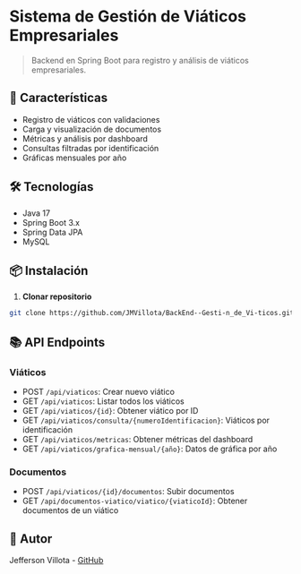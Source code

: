 # Sistema de Gestión de Viáticos Empresariales

> Backend en Spring Boot para registro y análisis de viáticos empresariales.

## 🚀 Características
- Registro de viáticos con validaciones
- Carga y visualización de documentos
- Métricas y análisis por dashboard
- Consultas filtradas por identificación
- Gráficas mensuales por año

## 🛠️ Tecnologías
- Java 17
- Spring Boot 3.x
- Spring Data JPA
- MySQL

## 📦 Instalación

1. **Clonar repositorio**
```bash
git clone https://github.com/JMVillota/BackEnd--Gesti-n_de_Vi-ticos.git
```

## 📚 API Endpoints

### Viáticos
- POST `/api/viaticos`: Crear nuevo viático
- GET `/api/viaticos`: Listar todos los viáticos
- GET `/api/viaticos/{id}`: Obtener viático por ID
- GET `/api/viaticos/consulta/{numeroIdentificacion}`: Viáticos por identificación
- GET `/api/viaticos/metricas`: Obtener métricas del dashboard
- GET `/api/viaticos/grafica-mensual/{año}`: Datos de gráfica por año

### Documentos
- POST `/api/viaticos/{id}/documentos`: Subir documentos
- GET `/api/documentos-viatico/viatico/{viaticoId}`: Obtener documentos de un viático

## 👤 Autor
Jefferson Villota - [GitHub](https://github.com/JMVillota)
